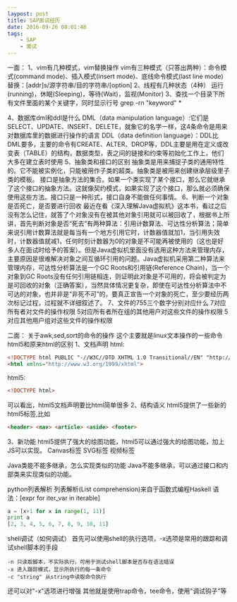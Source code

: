 ```yaml
---
laypost: post
title: SAP面试经历
date: 2016-09-26 00:01:48
tags: 
	- SAP
	- 面试
---
```


一面：
1、vim有几种模式，vim替换操作
vim有三种模式（只答出两种）：命令模式(command mode)、插入模式(insert mode)、底线命令模式(last line mode)
替换：[addr]s/源字符串/目的字符串/[option]
2、线程有几种状态（4种）
运行(running)，休眠(Sleeping)，等待(Wait)，监视(Monitor)
3、查找一个目录下所有文件里面的某个关键字，同时显示行号
grep -rn "keyword" *
<!-- more -->
4、数据库dml和ddl是什么
DML（data manipulation language）:它们是SELECT、UPDATE、INSERT、DELETE，就象它的名字一样，这4条命令是用来对数据库里的数据进行操作的语言
DDL（data definition language）：DDL比DML要多，主要的命令有CREATE、ALTER、DROP等，DDL主要是用在定义或改变表（TABLE）的结构，数据类型，表之间的链接和约束等初始化工作上，他们大多在建立表时使用
5、抽象类和接口的区别
抽象类是用来捕捉子类的通用特性的。它不能被实例化，只能被用作子类的超类。抽象类是被用来创建继承层级里子类的模板。
接口是抽象方法的集合。如果一个类实现了某个接口，那么它就继承了这个接口的抽象方法。这就像契约模式，如果实现了这个接口，那么就必须确保使用这些方法。接口只是一种形式，接口自身不能做任何事情。
6、判断一个对象是否死亡，是否要进行回收
最近在看《深入理解Java虚拟机》这本书，看过之后没有怎么记住，就答了个对象没有在被其他对象引用就可以被回收了，根据书上所讲，首先判断对象是否“死去”有两种算法：引用计数算法、可达性分析算法；简单来说引用计数算法就是每当有一个地方引用它时，计数器值就加1，当引用失效时，计数器值就减1，任何时刻计数器为0的对象是不可能再被使用的（这也是好多人在面试时给予的答案）。但是Java虚拟机里面没有选用这种方法来管理内存，主要原因是很难解决对象之间互循环引用的问题。Java虚拟机采用第二种算法来管理内存，可达性分析算法是一个GC Roots和引用链(Reference Chain)，当一个对象到GC Roots没有任何引用链相连，则证明此对象是不可用的，将会被判定为是可回收的对象（正确答案），当然具体情况更复杂，即使在可达性分析算法中不可达的对象，也并非是“非死不可”的，要真正宣告一个对象的死亡，至少要经历两次标记过程，过程就不详细叙述了。
7、文件的755三个数字分别对应什么
7对应所有者对文件的操作权限
5对应所有者所在组的其他用户对这些文件的操作权限
5对应其他用户组对这些文件的操作权限

二面：
关于awk,sed,sort的命令的操作
这个主要就是linux文本操作的一些命令
html5和原来html的区别
1、文档声明
html:
```html
<!DOCTYPE html PUBLIC "-//W3C//DTD XHTML 1.0 Transitional//EN" "http://www.w3.org/TR/xhtml1/DTD/xhtml1-transitional.dtd">
<html xmlns="http://www.w3.org/1999/xhtml">
```
html5:
```html
<!DOCTYPE html>
```
可以看出，html5文档声明要比html简单很多
2、结构语义
html5提供了一些新的html5标签,比如
```html
<header> <nav> <article> <aside> <footer>
```
3、新功能
html5提供了强大的绘图功能，html5可以通过强大的绘图功能，加上JS可以实现。
Canvas标签 SVG标签
视频标签

Java类能不能多继承，怎么实现类似的功能
Java不能多继承，可以通过接口和内部类来实现类似的功能。

python列表解析
列表解析(List comprehension)来自于函数式编程Haskell
语法：[expr for iter_var in iterable]
```python
a = [x+1 for x in range(1, 11)]
print a
[2, 3, 4, 5, 6, 7, 8, 9, 10, 11]
```

shell调试（如何调试）
首先可以使用shell的执行选项，-x选项是常用的跟踪和调试shell脚本的手段
```shell
-n 只读取脚本，不实际执行，可用于测试shell脚本是否存在语法错误
-x 进入跟踪模式，显示所执行的每一条命令
-c "string" 从string中读取命令执行
```
还可以对"-x"选项进行增强
其他就是使用trap命令，tee命令，使用"调试钩子"等
